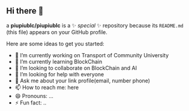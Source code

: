 ## Hi there 👋

a
**piupiublc/piupiublc** is a ✨ _special_ ✨ repository because its `README.md` (this file) appears on your GitHub profile.

Here are some ideas to get you started:

- 🔭 I’m currently working on Transport of Community University
- 🌱 I’m currently learning BlockChain
- 👯 I’m looking to collaborate on BlockChain and AI
- 🤔 I’m looking for help with everyone
- 💬 Ask me about your link profile(email, number phone)
- 📫 How to reach me: here
- 😄 Pronouns: ...
- ⚡ Fun fact: ..

